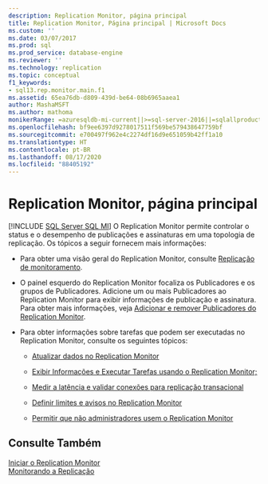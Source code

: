 ```yaml
---
description: Replication Monitor, página principal
title: Replication Monitor, Página principal | Microsoft Docs
ms.custom: ''
ms.date: 03/07/2017
ms.prod: sql
ms.prod_service: database-engine
ms.reviewer: ''
ms.technology: replication
ms.topic: conceptual
f1_keywords:
- sql13.rep.monitor.main.f1
ms.assetid: 65ea76db-d809-439d-be64-08b6965aaea1
author: MashaMSFT
ms.author: mathoma
monikerRange: =azuresqldb-mi-current||>=sql-server-2016||=sqlallproducts-allversions
ms.openlocfilehash: bf9ee6397d9278017511f569be579438647759bf
ms.sourcegitcommit: e700497f962e4c2274df16d9e651059b42ff1a10
ms.translationtype: HT
ms.contentlocale: pt-BR
ms.lasthandoff: 08/17/2020
ms.locfileid: "88405192"
---
```

# <a name="replication-monitor-main-page"></a>Replication Monitor, página principal
[!INCLUDE [SQL Server SQL MI](../../includes/applies-to-version/sql-asdbmi.md)]
  O Replication Monitor permite controlar o status e o desempenho de publicações e assinaturas em uma topologia de replicação. Os tópicos a seguir fornecem mais informações:  
  
-   Para obter uma visão geral do Replication Monitor, consulte [Replicação de monitoramento](../../relational-databases/replication/monitor/monitoring-replication.md).  
  
-   O painel esquerdo do Replication Monitor focaliza os Publicadores e os grupos de Publicadores. Adicione um ou mais Publicadores ao Replication Monitor para exibir informações de publicação e assinatura. Para obter mais informações, veja [Adicionar e remover Publicadores do Replication Monitor](../../relational-databases/replication/monitor/add-and-remove-publishers-from-replication-monitor.md).  
  
-   Para obter informações sobre tarefas que podem ser executadas no Replication Monitor, consulte os seguintes tópicos:  
  
    -   [Atualizar dados no Replication Monitor](../../relational-databases/replication/monitor/refresh-data-in-replication-monitor.md)  
  
    -   [Exibir Informações e Executar Tarefas usando o Replication Monitor;](../../relational-databases/replication/monitor/view-information-and-perform-tasks-replication-monitor.md)    
  
    -   [Medir a latência e validar conexões para replicação transacional](../../relational-databases/replication/monitor/measure-latency-and-validate-connections-for-transactional-replication.md)  
  
    -   [Definir limites e avisos no Replication Monitor](../../relational-databases/replication/monitor/set-thresholds-and-warnings-in-replication-monitor.md)  
  
    -   [Permitir que não administradores usem o Replication Monitor](../../relational-databases/replication/monitor/allow-non-administrators-to-use-replication-monitor.md)  
  
## <a name="see-also"></a>Consulte Também  
 [Iniciar o Replication Monitor](../../relational-databases/replication/monitor/start-the-replication-monitor.md)   
 [Monitorando a Replicação](../../relational-databases/replication/monitor/monitoring-replication.md)  
  
  
